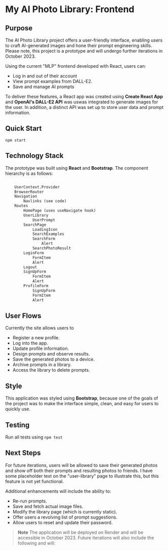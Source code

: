 
# My AI Photo Library: Frontend

## Purpose

The AI Photo Library project offers a user-friendly interface, enabling users to craft AI-generated images and hone their prompt engineering skills. Please note, this project is a prototype and will undergo further iterations in October 2023.

Using the current "MLP" frontend developed with React, users can:
- Log in and out of their account
- View prompt examples from DALL-E2.
- Save and manage AI prompts

To deliver these features, a React app was created using **Create React App** and **OpenAI's DALL-E2 API** was uswas integrated to generate images for the user. In addition, a distinct API was set up to store user data and prompt information.

## Quick Start

`npm start`

## Technology Stack

The prototype was built using **React** and **Bootstrap**. The component hierarchy is as follows:

```txt

	UserContext.Provider
	BrowserRouter
	Navigation			
        Navlinks (see code)
	Routes
		HomePage (uses useNavigate hook)
		UserLibrary
			UserPrompt
		SearchPage
			LoadingIcon
			SearchExamples
			SearchForm
				Alert
			SearchPhotoResult
		LoginForm
			FormItem
			Alert
		Logout
		SignUpForm
			FormItem
			Alert
		ProfileForm
			SignUpForm
			FormItem
			Alert
```

## User Flows

Currently the site allows users to 

- Register a new profile.
- Log into the app.
- Update profile information.
- Design prompts and observe results.
- Save the generated photos to a device.
- Archive prompts in a library.
- Access the library to delete prompts.

## Style

This application was styled using **Bootstrap**, because one of the goals of the project was to make the interface simple, clean, and easy for users to quickly use.

## Testing

Run all tests using
`npm test`

## Next Steps

For future iterations, users will be allowed to save their generated photos and show off both their prompts and resulting photos to friends. I have some placeholder text on the "user-library" page to illustrate this, but this feature is not yet functional.

Additional enhancements will include the ability to:

- Re-run prompts.
- Save and fetch actual image files.
- Modify the library page (which is currently static).
- Offer users a revolving list of prompt suggestions.
- Allow users to reset and update their password.

> **Note** The application will be deployed on Render and will be accessible in October 2023. Future iterations will also include the following and will:

